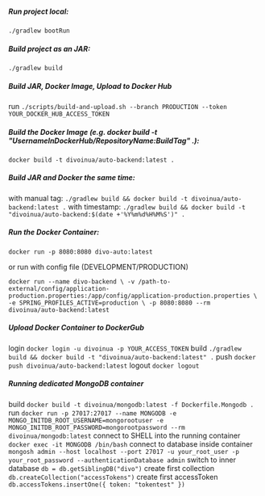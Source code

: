 ##### Run project local:
`./gradlew bootRun`

##### Build project as an JAR:
`./gradlew build`

##### Build JAR, Docker Image, Upload to Docker Hub
run `./scripts/build-and-upload.sh --branch PRODUCTION --token YOUR_DOCKER_HUB_ACCESS_TOKEN`

##### Build the Docker Image (e.g. _docker build -t "UsernameInDockerHub/RepositoryName:BuildTag" ._):
`docker build -t divoinua/auto-backend:latest .`

##### Build JAR and Docker the same time:
with manual tag: `./gradlew build && docker build -t divoinua/auto-backend:latest .`
with timestamp: 
`./gradlew build && docker build -t "divoinua/auto-backend:$(date +'%Y%m%d%H%M%S')" .`

##### Run the Docker Container:
` docker run -p 8080:8080 divo-auto:latest `

or run with config file (DEVELOPMENT/PRODUCTION)

`docker run --name divo-backend \
-v /path-to-external/config/application-production.properties:/app/config/application-production.properties \
-e SPRING_PROFILES_ACTIVE=production \
-p 8080:8080 --rm divoinua/auto-backend:latest`

##### Upload Docker Container to DockerGub
login `docker login -u divoinua -p YOUR_ACCESS_TOKEN`
build `./gradlew build && docker build -t "divoinua/auto-backend:latest" .`
push `docker push divoinua/auto-backend:latest`
logout `docker logout`

##### Running dedicated MongoDB container
build `docker build -t divoinua/mongodb:latest -f Dockerfile.Mongodb .`
run `docker run -p 27017:27017 --name MONGODB -e MONGO_INITDB_ROOT_USERNAME=mongorootuser -e MONGO_INITDB_ROOT_PASSWORD=mongorootpassword --rm divoinua/mongodb:latest`
connect to SHELL into the running container `docker exec -it MONGODB /bin/bash` 
connect to database inside container `mongosh admin --host localhost --port 27017 -u your_root_user -p your_root_password --authenticationDatabase admin`
switch to inner database `db = db.getSiblingDB("divo")`
create first collection `db.createCollection("accessTokens")`
create first accessToken `db.accessTokens.insertOne({ token: "tokentest" })`